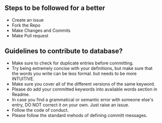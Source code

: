 ## Steps to be followed for a better 

- Create an issue 
- Fork the Repo
- Make Changes and Commits
- Make Pull request

## Guidelines to contribute to database?
- Make sure to check for duplicate entries before committing.
- Try being extremely concise with your definitions, but make sure that the words you write can be less formal. but needs to be more INTUITIVE.
- Make sure you cover all of the different versions of the same keyword.
- Please do add your committed keywords into available words section in Readme.
- In case you find a grammatical or semantic error with someone else's entry, DO NOT correct it on your own. Just raise an issue.
- Follow the code of conduct.
- Please follow the standard mehods of defining committ messages.